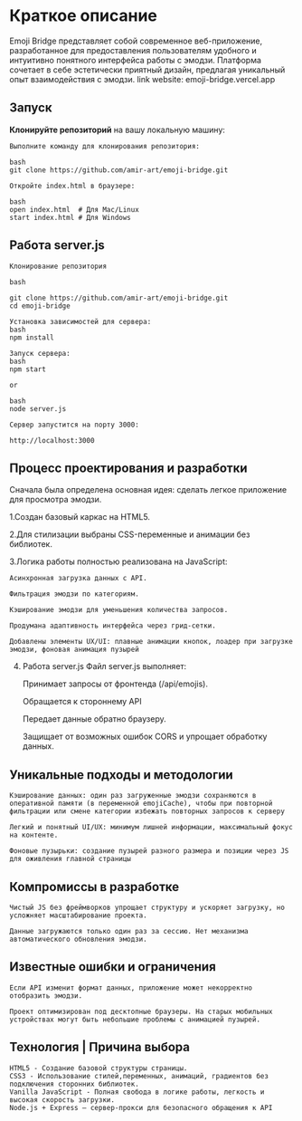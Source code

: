 # Краткое описание
Emoji Bridge представляет собой современное веб-приложение, разработанное для предоставления пользователям удобного и интуитивно понятного интерфейса работы с эмодзи. Платформа сочетает в себе эстетически приятный дизайн, предлагая уникальный опыт взаимодействия с эмодзи.
link website: emoji-bridge.vercel.app

## Запуск 
**Клонируйте репозиторий** на вашу локальную машину:
    
    Выполните команду для клонирования репозитория:

    bash 
    git clone https://github.com/amir-art/emoji-bridge.git
    
    Откройте index.html в браузере:

    bash
    open index.html  # Для Mac/Linux
    start index.html # Для Windows
    

## Работа server.js
    Клонирование репозитория

    bash

    git clone https://github.com/amir-art/emoji-bridge.git
    cd emoji-bridge 
    
    Установка зависимостей для сервера:
    bash
    npm install
    
    Запуск сервера:
    bash
    npm start
    
    or

    bash
    node server.js

    Сервер запустится на порту 3000:
    
    http://localhost:3000


## Процесс проектирования и разработки
Сначала была определена основная идея: сделать легкое приложение для просмотра эмодзи.

1.Создан базовый каркас на HTML5.

2.Для стилизации выбраны CSS-переменные и анимации без библиотек.

3.Логика работы полностью реализована на JavaScript:

    Асинхронная загрузка данных с API.
    
    Фильтрация эмодзи по категориям.
    
    Кэширование эмодзи для уменьшения количества запросов.
    
    Продумана адаптивность интерфейса через грид-сетки.
    
    Добавлены элементы UX/UI: плавные анимации кнопок, лоадер при загрузке эмодзи, фоновая анимация пузырей

4. Работа server.js
Файл server.js выполняет:

    Принимает запросы от фронтенда (/api/emojis).

    Обращается к стороннему API 

    Передает данные обратно браузеру.

    Защищает от возможных ошибок CORS и упрощает обработку данных.


## Уникальные подходы и методологии

    Кэширование данных: один раз загруженные эмодзи сохраняются в оперативной памяти (в переменной emojiCache), чтобы при повторной фильтрации или смене категории избежать повторных запросов к серверу

    Легкий и понятный UI/UX: минимум лишней информации, максимальный фокус на контенте.

    Фоновые пузырьки: создание пузырей разного размера и позиции через JS для оживления главной страницы 

## Компромиссы в разработке

    Чистый JS без фреймворков упрощает структуру и ускоряет загрузку, но усложняет масштабирование проекта.

    Данные загружаются только один раз за сессию. Нет механизма автоматического обновления эмодзи.

##  Известные ошибки и ограничения
    Если API изменит формат данных, приложение может некорректно отобразить эмодзи.

    Проект оптимизирован под десктопные браузеры. На старых мобильных устройствах могут быть небольшие проблемы с анимацией пузырей.


## Технология | Причина выбора
    HTML5 - Создание базовой структуры страницы.
    CSS3 - Использование стилей,переменных, анимаций, градиентов без подключения сторонних библиотек.
    Vanilla JavaScript - Полная свобода в логике работы, легкость и высокая скорость загрузки.
    Node.js + Express — сервер-прокси для безопасного обращения к API
